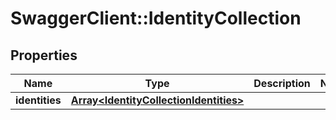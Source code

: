 # SwaggerClient::IdentityCollection

## Properties
Name | Type | Description | Notes
------------ | ------------- | ------------- | -------------
**identities** | [**Array&lt;IdentityCollectionIdentities&gt;**](IdentityCollectionIdentities.md) |  | 

